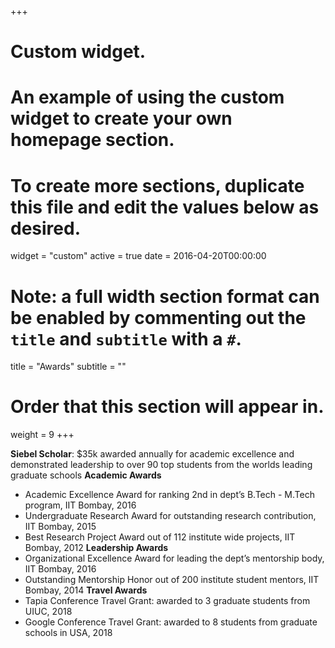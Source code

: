 +++
# Custom widget.
# An example of using the custom widget to create your own homepage section.
# To create more sections, duplicate this file and edit the values below as desired.
widget = "custom"
active = true
date = 2016-04-20T00:00:00

# Note: a full width section format can be enabled by commenting out the `title` and `subtitle` with a `#`.
title = "Awards"
subtitle = ""

# Order that this section will appear in.
weight = 9
+++


**Siebel Scholar**: $35k awarded annually for academic excellence and demonstrated leadership to over
90 top students from the worlds leading graduate schools
**Academic Awards**
- Academic Excellence Award for ranking 2nd in dept’s B.Tech - M.Tech program, IIT Bombay, 2016
- Undergraduate Research Award for outstanding research contribution, IIT Bombay, 2015
- Best Research Project Award out of 112 institute wide projects, IIT Bombay, 2012
**Leadership Awards**
- Organizational Excellence Award for leading the dept’s mentorship body, IIT Bombay, 2016
- Outstanding Mentorship Honor out of 200 institute student mentors, IIT Bombay, 2014
**Travel Awards**
- Tapia Conference Travel Grant: awarded to 3 graduate students from UIUC, 2018
- Google Conference Travel Grant: awarded to 8 students from graduate schools in USA, 2018
